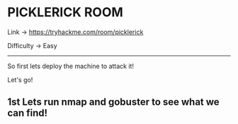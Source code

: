 # PICKLERICK ROOM

Link -> https://tryhackme.com/room/picklerick

Difficulty -> Easy

------------------------------------------------

So first lets deploy the machine to attack it!

Let's go!

## 1st Lets run nmap and gobuster to see what we can find!
